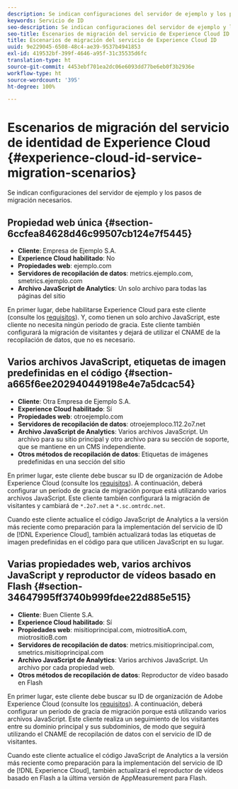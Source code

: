 ```yaml
---
description: Se indican configuraciones del servidor de ejemplo y los pasos de migración necesarios.
keywords: Servicio de ID
seo-description: Se indican configuraciones del servidor de ejemplo y los pasos de migración necesarios.
seo-title: Escenarios de migración del servicio de Experience Cloud ID
title: Escenarios de migración del servicio de Experience Cloud ID
uuid: 9e229045-6508-48c4-ae39-9537b4941853
exl-id: 419532bf-399f-4646-a95f-31c35535d6fc
translation-type: ht
source-git-commit: 4453ebf701ea2dc06e6093dd77be6eb0f3b2936e
workflow-type: ht
source-wordcount: '395'
ht-degree: 100%

---
```


# Escenarios de migración del servicio de identidad de Experience Cloud {#experience-cloud-id-service-migration-scenarios}

Se indican configuraciones del servidor de ejemplo y los pasos de migración necesarios.

## Propiedad web única {#section-6ccfea84628d46c99507cb124e7f5445}

* **Cliente**: Empresa de Ejemplo S.A.
* **Experience Cloud habilitado**: No
* **Propiedades web**: ejemplo.com
* **Servidores de recopilación de datos**: metrics.ejemplo.com, smetrics.ejemplo.com
* **Archivo JavaScript de Analytics**: Un solo archivo para todas las páginas del sitio

En primer lugar, debe habilitarse Experience Cloud para este cliente (consulte los [requisitos](../../reference/requirements.md)). Y, como tienen un solo archivo JavaScript, este cliente no necesita ningún periodo de gracia. Este cliente también configurará la migración de visitantes y dejará de utilizar el CNAME de la recopilación de datos, que no es necesario.

## Varios archivos JavaScript, etiquetas de imagen predefinidas en el código {#section-a665f6ee202940449198e4e7a5dcac54}

* **Cliente**: Otra Empresa de Ejemplo S.A.
* **Experience Cloud habilitado**: Sí
* **Propiedades web**: otroejemplo.com
* **Servidores de recopilación de datos**: otroejemploco.112.2o7.net
* **Archivo JavaScript de Analytics**: Varios archivos JavaScript. Un archivo para su sitio principal y otro archivo para su sección de soporte, que se mantiene en un CMS independiente.
* **Otros métodos de recopilación de datos**: Etiquetas de imágenes predefinidas en una sección del sitio

En primer lugar, este cliente debe buscar su ID de organización de Adobe Experience Cloud (consulte los [requisitos](../../reference/requirements.md)). A continuación, deberá configurar un período de gracia de migración porque está utilizando varios archivos JavaScript. Este cliente también configurará la migración de visitantes y cambiará de `*.2o7.net` a `*.sc.omtrdc.net`.

Cuando este cliente actualice el código JavaScript de Analytics a la versión más reciente como preparación para la implementación del servicio de ID de [!DNL Experience Cloud], también actualizará todas las etiquetas de imagen predefinidas en el código para que utilicen JavaScript en su lugar.

## Varias propiedades web, varios archivos JavaScript y reproductor de vídeos basado en Flash {#section-34647995ff3740b999fdee22d885e515}

* **Cliente**: Buen Cliente S.A.
* **Experience Cloud habilitado**: Sí
* **Propiedades web**: misitioprincipal.com, miotrositioA.com, miotrositioB.com
* **Servidores de recopilación de datos**: metrics.misitioprincipal.com, smetrics.misitioprincipal.com
* **Archivo JavaScript de Analytics**: Varios archivos JavaScript. Un archivo por cada propiedad web.
* **Otros métodos de recopilación de datos**: Reproductor de vídeo basado en Flash

En primer lugar, este cliente debe buscar su ID de organización de Adobe Experience Cloud (consulte los [requisitos](../../reference/requirements.md)). A continuación, deberá configurar un período de gracia de migración porque está utilizando varios archivos JavaScript. Este cliente realiza un seguimiento de los visitantes entre su dominio principal y sus subdominios, de modo que seguirá utilizando el CNAME de recopilación de datos con el servicio de ID de visitantes.

Cuando este cliente actualice el código JavaScript de Analytics a la versión más reciente como preparación para la implementación del servicio de ID de [!DNL Experience Cloud], también actualizará el reproductor de vídeos basado en Flash a la última versión de AppMeasurement para Flash.
